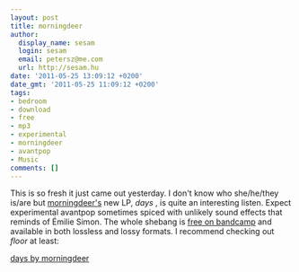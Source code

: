 ```yaml
---
layout: post
title: morningdeer
author:
  display_name: sesam
  login: sesam
  email: petersz@me.com
  url: http://sesam.hu
date: '2011-05-25 13:09:12 +0200'
date_gmt: '2011-05-25 11:09:12 +0200'
tags:
- bedroom
- download
- free
- mp3
- experimental
- morningdeer
- avantpop
- Music
comments: []
---
```


This is so fresh it just came out yesterday. I don't know who she/he/they is/are but [morningdeer's](http://morningdeer.bandcamp.com) new LP, _days_ , is quite an interesting listen. Expect experimental avantpop sometimes spiced with unlikely sound effects that reminds of Émilie Simon. The whole shebang is [free on bandcamp](http://morningdeer.bandcamp.com/album/days) and available in both lossless and lossy formats. I recommend checking out _floor_ at least:

[days by morningdeer](http://morningdeer.bandcamp.com/album/days)
